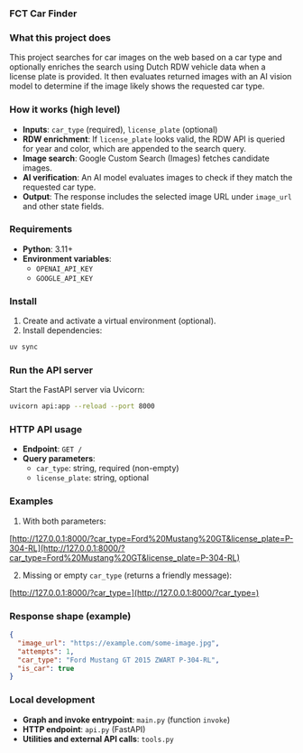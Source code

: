 ### FCT Car Finder

### What this project does

This project searches for car images on the web based on a car type and optionally enriches the search using Dutch RDW vehicle data when a license plate is provided. It then evaluates returned images with an AI vision model to determine if the image likely shows the requested car type.

### How it works (high level)

- **Inputs**: `car_type` (required), `license_plate` (optional)
- **RDW enrichment**: If `license_plate` looks valid, the RDW API is queried for year and color, which are appended to the search query.
- **Image search**: Google Custom Search (Images) fetches candidate images.
- **AI verification**: An AI model evaluates images to check if they match the requested car type.
- **Output**: The response includes the selected image URL under `image_url` and other state fields.

### Requirements

- **Python**: 3.11+
- **Environment variables**:
  - `OPENAI_API_KEY`
  - `GOOGLE_API_KEY`

### Install

1. Create and activate a virtual environment (optional).
2. Install dependencies:

```bash
uv sync
```

### Run the API server

Start the FastAPI server via Uvicorn:

```bash
uvicorn api:app --reload --port 8000
```

### HTTP API usage

- **Endpoint**: `GET /`
- **Query parameters**:
  - `car_type`: string, required (non-empty)
  - `license_plate`: string, optional

### Examples

1) With both parameters:

[http://127.0.0.1:8000/?car_type=Ford%20Mustang%20GT&license_plate=P-304-RL](http://127.0.0.1:8000/?car_type=Ford%20Mustang%20GT&license_plate=P-304-RL)

2) Missing or empty `car_type` (returns a friendly message):

[http://127.0.0.1:8000/?car_type=](http://127.0.0.1:8000/?car_type=)

### Response shape (example)

```json
{
  "image_url": "https://example.com/some-image.jpg",
  "attempts": 1,
  "car_type": "Ford Mustang GT 2015 ZWART P-304-RL",
  "is_car": true
}
```

### Local development

- **Graph and invoke entrypoint**: `main.py` (function `invoke`)
- **HTTP endpoint**: `api.py` (FastAPI)
- **Utilities and external API calls**: `tools.py`

